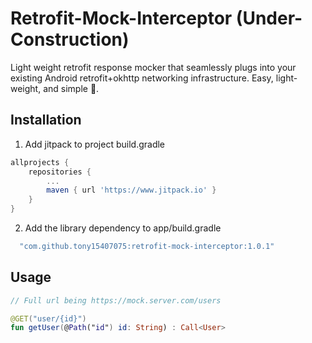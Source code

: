 # Retrofit-Mock-Interceptor  (Under-Construction)

Light weight retrofit response mocker that seamlessly plugs into your existing Android retrofit+okhttp networking infrastructure.
Easy, light-weight, and simple :slightly_smiling_face:.

## Installation
1. Add jitpack to project build.gradle
```gradle
allprojects {
   	repositories {
   		...
   		maven { url 'https://www.jitpack.io' }
   	}
}
```
2. Add the library dependency to app/build.gradle

```gradle
  "com.github.tony15407075:retrofit-mock-interceptor:1.0.1"
```

## Usage

```kotlin
// Full url being https://mock.server.com/users

@GET("user/{id}")
fun getUser(@Path("id") id: String) : Call<User>
```
